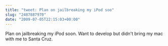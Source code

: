 ```yaml
---
title: "tweet: Plan on jailbreaking my iPod soo"
slug: "2487887970"
date: "2009-07-05T22:15:03+00:00"
---
```

Plan on jailbreaking my iPod soon. Want to develop but didn't bring my mac with me to Santa Cruz.